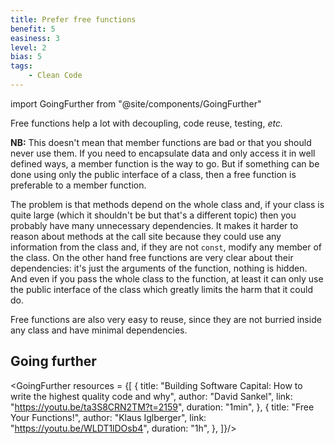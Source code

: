 ```yaml
---
title: Prefer free functions
benefit: 5
easiness: 3
level: 2
bias: 5
tags:
    - Clean Code
---
```

import GoingFurther from "@site/components/GoingFurther"

Free functions help a lot with decoupling, code reuse, testing, *etc.*

**NB:** This doesn't mean that member functions are bad or that you should never use them. If you need to encapsulate data and only access it in well defined ways, a member function is the way to go. But if something can be done using only the public interface of a class, then a free function is preferable to a member function.

The problem is that methods depend on the whole class and, if your class is quite large (which it shouldn't be but that's a different topic) then you probably have many unnecessary dependencies. It makes it harder to reason about methods at the call site because they could use any information from the class and, if they are not `const`, modify any member of the class. On the other hand free functions are very clear about their dependencies: it's just the arguments of the function, nothing is hidden. And even if you pass the whole class to the function, at least it can only use the public interface of the class which greatly limits the harm that it could do.

Free functions are also very easy to reuse, since they are not burried inside any class and have minimal dependencies.

<!-- I don't know how much you are used to Object-Oriented Programming, using classes and methods ; but I know that when I personnaly started learning these topics, I then used them everywhere, every function has to be encapsulated in a class. -->

## Going further

<GoingFurther resources = {[
    {
        title: "Building Software Capital: How to write the highest quality code and why",
        author: "David Sankel",
        link: "https://youtu.be/ta3S8CRN2TM?t=2159",
        duration: "1min",
    },
    {
        title: "Free Your Functions!",
        author: "Klaus Iglberger",
        link: "https://youtu.be/WLDT1lDOsb4",
        duration: "1h",
    },
]}/>